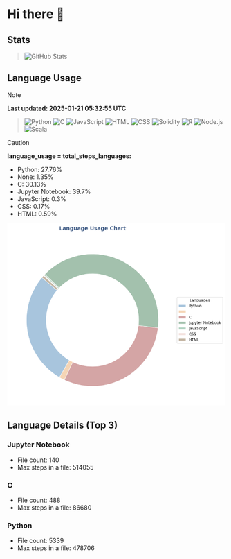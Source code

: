 # Hi there 👋

## Stats
>![GitHub Stats](https://github-profile-summary-cards.vercel.app/api/cards/stats?username=yasu521)
## Language Usage

>[!NOTE]
> **Last updated: 2025-01-21 05:32:55 UTC**

>![Python](https://img.shields.io/badge/Language-Python-blue) ![C](https://img.shields.io/badge/Language-C-lightgrey) ![JavaScript](https://img.shields.io/badge/Language-JavaScript-yellow)
>![HTML](https://img.shields.io/badge/Language-HTML-orange) ![CSS](https://img.shields.io/badge/Language-CSS-blueviolet) ![Solidity](https://img.shields.io/badge/Language-Solidity-gray)
>![R](https://img.shields.io/badge/Language-R-lightblue) ![Node.js](https://img.shields.io/badge/Language-Node.js-green) ![Scala](https://img.shields.io/badge/Language-Scala-red) 

>[!CAUTION]
> **language_usage = total_steps_languages:** 

- Python: 27.76%
- None: 1.35%
- C: 30.13%
- Jupyter Notebook: 39.7%
- JavaScript: 0.3%
- CSS: 0.17%
- HTML: 0.59%

![Language Usage Chart](language_usage.png)

## Language Details (Top 3)

### Jupyter Notebook
- File count: 140
- Max steps in a file: 514055

### C
- File count: 488
- Max steps in a file: 86680

### Python
- File count: 5339
- Max steps in a file: 478706
